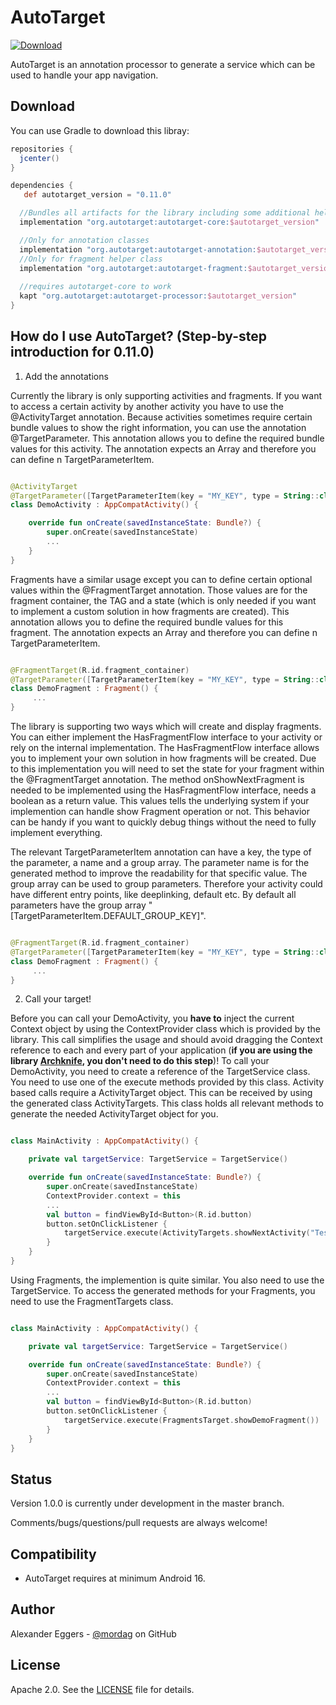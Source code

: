 AutoTarget
=====
[![Download](https://api.bintray.com/packages/mordag/android/autotarget-core/images/download.svg) ](https://bintray.com/mordag/android/autotarget-core/_latestVersion)

AutoTarget is an annotation processor to generate a service which can be used to handle your app navigation.

Download
--------
You can use Gradle to download this libray:

```gradle
repositories {
  jcenter()
}

dependencies {
   def autotarget_version = "0.11.0"

  //Bundles all artifacts for the library including some additional helper classes
  implementation "org.autotarget:autotarget-core:$autotarget_version"

  //Only for annotation classes
  implementation "org.autotarget:autotarget-annotation:$autotarget_version"
  //Only for fragment helper class
  implementation "org.autotarget:autotarget-fragment:$autotarget_version"
  
  //requires autotarget-core to work
  kapt "org.autotarget:autotarget-processor:$autotarget_version"
}
```

How do I use AutoTarget? (Step-by-step introduction for 0.11.0)
-------------------

1. Add the annotations

Currently the library is only supporting activities and fragments. If you want to access a certain activity by another activity you have to use the @ActivityTarget annotation. Because activities sometimes require certain bundle values to show the right information, you can use the annotation @TargetParameter. This annotation allows you to define the required bundle values for this activity. The annotation expects an Array and therefore you can define n TargetParameterItem.

```kotlin

@ActivityTarget
@TargetParameter([TargetParameterItem(key = "MY_KEY", type = String::class, name = "myDemoValue")])
class DemoActivity : AppCompatActivity() {

    override fun onCreate(savedInstanceState: Bundle?) {
        super.onCreate(savedInstanceState)
        ...
    }
}
```

Fragments have a similar usage except you can to define certain optional values within the @FragmentTarget annotation. Those values are for the fragment container, the TAG and a state (which is only needed if you want to implement a custom solution in how fragments are created). This annotation allows you to define the required bundle values for this fragment. The annotation expects an Array and therefore you can define n TargetParameterItem.

```kotlin

@FragmentTarget(R.id.fragment_container)
@TargetParameter([TargetParameterItem(key = "MY_KEY", type = String::class, name = "myDemoValue")])
class DemoFragment : Fragment() {
     ...
}
```

The library is supporting two ways which will create and display fragments. You can either implement the HasFragmentFlow interface to your activity or rely on the internal implementation. The HasFragmentFlow interface allows you to implement your own solution in how fragments will be created. Due to this implementation you will need to set the state for your fragment within the @FragmentTarget annotation. The method onShowNextFragment is needed to be implemented using the HasFragmentFlow interface, needs a boolean as a return value. This values tells the underlying system if your implemention can handle show Fragment operation or not. This behavior can be handy if you want to quickly debug things without the need to fully implement everything.

The relevant TargetParameterItem annotation can have a key, the type of the parameter, a name and a group array. The parameter name is for the generated method to improve the readability for that specific value. The group array can be used to group parameters. Therefore your activity could have different entry points, like deeplinking, default etc. By default all parameters have the group array "[TargetParameterItem.DEFAULT_GROUP_KEY]".

```kotlin

@FragmentTarget(R.id.fragment_container)
@TargetParameter([TargetParameterItem(key = "MY_KEY", type = String::class, name = "myDemoValue", group = ["deeplinking", TargetParameterItem.DEFAULT_GROUP_KEY])])
class DemoFragment : Fragment() {
     ...
}
```

2. Call your target!

Before you can call your DemoActivity, you **have to** inject the current Context object by using the ContextProvider class which is provided by the library. This call simplifies the usage and should avoid dragging the Context reference to each and every part of your application (**if you are using the library [Archknife][3], you don't need to do this step**)! To call your DemoActivity, you need to create a reference of the TargetService class. You need to use one of the execute methods provided by this class. Activity based calls require a ActivityTarget object. This can be received by using the generated class ActivityTargets. This class holds all relevant methods to generate the needed ActivityTarget object for you.

```kotlin

class MainActivity : AppCompatActivity() {

    private val targetService: TargetService = TargetService()

    override fun onCreate(savedInstanceState: Bundle?) {
        super.onCreate(savedInstanceState)
        ContextProvider.context = this
        ...
        val button = findViewById<Button>(R.id.button)
        button.setOnClickListener {
            targetService.execute(ActivityTargets.showNextActivity("Test successful!"))
        }
    }
}

```

Using Fragments, the implemention is quite similar. You also need to use the TargetService. To access the generated methods for your Fragments, you need to use the FragmentTargets class.

```kotlin

class MainActivity : AppCompatActivity() {

    private val targetService: TargetService = TargetService()

    override fun onCreate(savedInstanceState: Bundle?) {
        super.onCreate(savedInstanceState)
        ContextProvider.context = this
        ...
        val button = findViewById<Button>(R.id.button)
        button.setOnClickListener {
            targetService.execute(FragmentsTarget.showDemoFragment())
        }
    }
}

```

Status
------
Version 1.0.0 is currently under development in the master branch.

Comments/bugs/questions/pull requests are always welcome!

Compatibility
-------------
 * AutoTarget requires at minimum Android 16.

Author
------
Alexander Eggers - [@mordag][2] on GitHub

License
-------
Apache 2.0. See the [LICENSE][1] file for details.


[1]: https://github.com/Mordag/autotarget/blob/master/LICENSE
[2]: https://github.com/Mordag
[3]: https://github.com/Mordag/archknife
